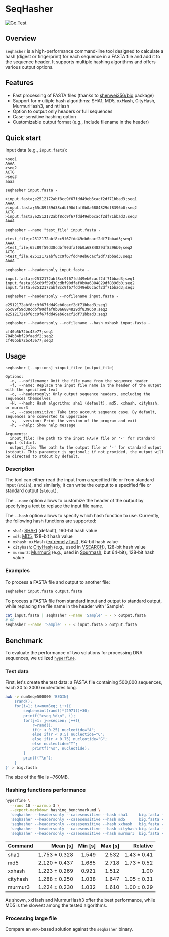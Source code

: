 # SeqHasher

[![Go Test](https://github.com/vmikk/seqhasher/actions/workflows/go-test.yml/badge.svg)](https://github.com/vmikk/seqhasher/actions/workflows/go-test.yml)

## Overview
`seqhasher` is a high-performance command-line tool designed to calculate a hash (digest or fingerprint) for each sequence in a FASTA file and add it to the sequence header. It supports multiple hashing algorithms and offers various output options.

## Features

- Fast processing of FASTA files (thanks to [shenwei356/bio](https://github.com/shenwei356/bio) package)
- Support for multiple hash algorithms: SHA1, MD5, xxHash, CityHash, MurmurHash3, and ntHash
- Option to output only headers or full sequences
- Case-sensitive hashing option
- Customizable output format (e.g., include filename in the header)

## Quick start

Input data (e.g., `input.fasta`):
```
>seq1
AAAA
>seq2
ACTG
>seq3
aaaa
``` 

`seqhasher input.fasta -`
```
>input.fasta;e2512172abf8cc9f67fdd49eb6cacf2df71bbad3;seq1
AAAA
>input.fasta;65c89f59d38cdbf90dfaf0b0a6884829df8396b0;seq2
ACTG
>input.fasta;e2512172abf8cc9f67fdd49eb6cacf2df71bbad3;seq3
AAAA
```

`seqhasher --name "test_file" input.fasta -`
```
>test_file;e2512172abf8cc9f67fdd49eb6cacf2df71bbad3;seq1
AAAA
>test_file;65c89f59d38cdbf90dfaf0b0a6884829df8396b0;seq2
ACTG
>test_file;e2512172abf8cc9f67fdd49eb6cacf2df71bbad3;seq3
AAAA
```

`seqhasher --headersonly input.fasta -`
```
input.fasta;e2512172abf8cc9f67fdd49eb6cacf2df71bbad3;seq1
input.fasta;65c89f59d38cdbf90dfaf0b0a6884829df8396b0;seq2
input.fasta;e2512172abf8cc9f67fdd49eb6cacf2df71bbad3;seq3
```

`seqhasher --headersonly --nofilename input.fasta -`
```
e2512172abf8cc9f67fdd49eb6cacf2df71bbad3;seq1
65c89f59d38cdbf90dfaf0b0a6884829df8396b0;seq2
e2512172abf8cc9f67fdd49eb6cacf2df71bbad3;seq3
```

`seqhasher --headersonly --nofilename --hash xxhash input.fasta -`
```
cf40b5b72bc43e77;seq1
704b34bf20faedf2;seq2
cf40b5b72bc43e77;seq3
```

## Usage

```plaintext
seqhasher [--options] <input_file> [output_file]

Options:
  -n, --nofilename: Omit the file name from the sequence header
  -f, --name: Replace the input file name in the header of the output with the specified text
  -o, --headersonly: Only output sequence headers, excluding the sequences themselves
  -H, --hash: Hash algorithm: sha1 (default), md5, xxhash, cityhash, or murmur3
  -c, --casesensitive: Take into account sequence case. By default, sequences are converted to uppercase
  -v, --version: Print the version of the program and exit
  -h, --help: Show help message

Arguments:
  input_file: The path to the input FASTA file or '-' for standard input (stdin).
  output_file: The path to the output file or '-' for standard output (stdout). This parameter is optional; if not provided, the output will be directed to stdout by default.
```

### Description

The tool can either read the input from a specified file or from standard input (`stdin`), 
and similarly, it can write the output to a specified file or standard output (`stdout`).  

The `--name` option allows to customize the header of the output by specifying 
a text to replace the input file name.

The `--hash` option allows to specify which hash function to use. 
Currently, the following hash functions are supported:  
- `sha1`: [SHA-1](https://en.wikipedia.org/wiki/SHA-1) (default), 160-bit hash value
- `md5`: [MD5](https://en.wikipedia.org/wiki/MD5), 128-bit hash value
- `xxhash`: xxHash ([extremely fast](https://xxhash.com/)), 64-bit hash value
- `cityhash`: [CityHash](https://opensource.googleblog.com/2011/04/introducing-cityhash.html) (e.g., used in [VSEARCH](https://github.com/torognes/vsearch/)), 128-bit hash value
- `murmur3`: [Murmur3](https://en.wikipedia.org/wiki/MurmurHash) (e.g., used in [Sourmash](https://github.com/sourmash-bio/sourmash), but 64-bit), 128-bit hash value

### Examples

To process a FASTA file and output to another file:
```bash
seqhasher input.fasta output.fasta
```

To process a FASTA file from standard input and output to standard output, while replacing the file name in the header with 'Sample':
```bash
cat input.fasta | seqhasher --name 'Sample' - - > output.fasta
# OR
seqhasher --name 'Sample' - - < input.fasta > output.fasta
```

## Benchmark

To evaluate the performance of two solutions for processing DNA sequences, 
we utilized [`hyperfine`](https://github.com/sharkdp/hyperfine).

### Test data

First, let's create the test data: 
a FASTA file containing 500,000 sequences, each 30 to 3000 nucleotides long.

```bash
awk -v numSeq=500000 'BEGIN{
    srand();
    for(i=1; i<=numSeq; i++){
        seqLen=int(rand()*(2971))+30;
        printf(">seq_%d\n", i);
        for(j=1; j<=seqLen; j++){
            r=rand();
            if(r < 0.25) nucleotide="A";
            else if(r < 0.5) nucleotide="C";
            else if(r < 0.75) nucleotide="G";
            else nucleotide="T";
            printf("%s", nucleotide);
        }
        printf("\n");
    }
}' > big.fasta
```
The size of the file is ~760MB.


### Hashing functions performance

```bash
hyperfine \
  --runs 10 --warmup 3 \
  --export-markdown hashing_benchmark.md \
  'seqhasher --headersonly --casesensitive --hash sha1     big.fasta - > /dev/null' \
  'seqhasher --headersonly --casesensitive --hash md5      big.fasta - > /dev/null' \
  'seqhasher --headersonly --casesensitive --hash xxhash   big.fasta - > /dev/null' \
  'seqhasher --headersonly --casesensitive --hash cityhash big.fasta - > /dev/null' \
  'seqhasher --headersonly --casesensitive --hash murmur3  big.fasta - > /dev/null'
```

| Command    |      Mean [s] | Min [s] | Max [s] |    Relative |
|:---------- | -------------:| -------:| -------:| -----------:|
| sha1     | 1.753 ± 0.328 |   1.549 |   2.532 | 1.43 ± 0.41 |
| md5      | 2.120 ± 0.437 |   1.685 |   2.718 | 1.73 ± 0.52 |
| xxhash   | 1.223 ± 0.269 |   0.921 |   1.512 | 1.00        |
| cityhash | 1.288 ± 0.250 |   1.038 |   1.647 | 1.05 ± 0.31 |
| murmur3  | 1.224 ± 0.230 |   1.032 |   1.610 | 1.00 ± 0.29 |

As shown, xxHash and MurmurHash3 offer the best performance, while MD5 is the slowest among the tested algorithms.


### Processing large file

Compare an `AWK`-based solution against the `seqhasher` binary.

